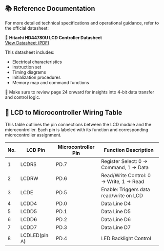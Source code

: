 ## 📚 Reference Documentation

For more detailed technical specifications and operational guidance, refer to the official datasheet:

🔗 **Hitachi HD44780U LCD Controller Datasheet**  
[View Datasheet (PDF)](https://www.sparkfun.com/datasheets/LCD/HD44780.pdf)

This datasheet includes:
- Electrical characteristics
- Instruction set
- Timing diagrams
- Initialization procedures
- Memory map and command functions

📌 Make sure to review page 24 onward for insights into 4-bit data transfer and control logic.

## 📲 LCD to Microcontroller Wiring Table

This table outlines the pin connections between the LCD module and the microcontroller. Each pin is labeled with its function and corresponding microcontroller assignment.

| No.   |  LCD Pin      |  Microcontroller Pin   |  Function Description                            |
|-------|---------------|------------------------|--------------------------------------------------|
| 1     | LCDRS         | PD.7                   | Register Select: 0 → Command, 1 → Data           |
| 2     | LCDRW         | PD.6                   | Read/Write Control: 0 → Write, 1 → Read          |
| 3     | LCDE          | PD.5                   | Enable: Triggers data read/write on LCD          |
| 4     | LCDD4         | PD.0                   | Data Line D4                                     |
| 5     | LCDD5         | PD.1                   | Data Line D5                                     |
| 6     | LCDD6         | PD.2                   | Data Line D6                                     |
| 7     | LCDD7         | PD.3                   | Data Line D7                                     |
| 8     | LCDLED(pin A) | PD.4                   | LED Backlight Control                            |
